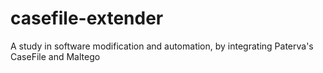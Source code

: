 # casefile-extender
A study in software modification and automation, by integrating Paterva's CaseFile and Maltego
